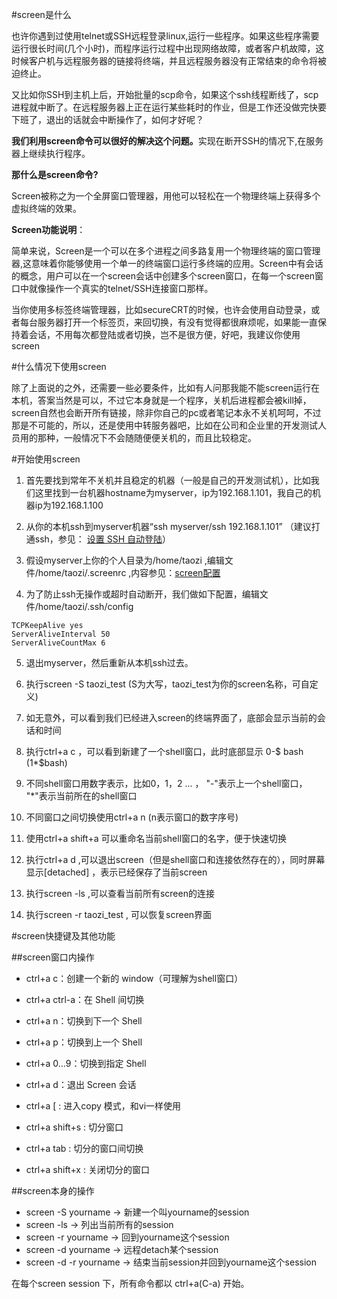 #screen是什么


<p>也许你遇到过使用telnet或SSH远程登录linux,运行一些程序。如果这些程序需要运行很长时间(几个小时)，而程序运行过程中出现网络故障，或者客户机故障，这时候客户机与远程服务器的链接将终端，并且远程服务器没有正常结束的命令将被迫终止。</p>
<p>又比如你SSH到主机上后，开始批量的scp命令，如果这个ssh线程断线了，scp进程就中断了。在远程服务器上正在运行某些耗时的作业，但是工作还没做完快要下班了，退出的话就会中断操作了，如何才好呢？</p>
<p><strong> 我们利用screen命令可以很好的解决这个问题。</strong>实现在断开SSH的情况下,在服务器上继续执行程序。</p>
<p><strong>那什么是screen命令?</strong></p>
<p>Screen被称之为一个全屏窗口管理器，用他可以轻松在一个物理终端上获得多个虚拟终端的效果。</p>
<p><strong>Screen功能说明</strong>：</p>
<p>简单来说，Screen是一个可以在多个进程之间多路复用一个物理终端的窗口管理器,这意味着你能够使用一个单一的终端窗口运行多终端的应用。Screen中有会话的概念，用户可以在一个screen会话中创建多个screen窗口，在每一个screen窗口中就像操作一个真实的telnet/SSH连接窗口那样。</p>

<p>当你使用多标签终端管理器，比如secureCRT的时候，也许会使用自动登录，或者每台服务器打开一个标签页，来回切换，有没有觉得都很麻烦呢，如果能一直保持着会话，不用每次都登陆或者切换，岂不是很方便，好吧，我建议你使用screen</p>


#什么情况下使用screen

除了上面说的之外，还需要一些必要条件，比如有人问那我能不能screen运行在本机，答案当然是可以，不过它本身就是一个程序，关机后进程都会被kill掉，screen自然也会断开所有链接，除非你自己的pc或者笔记本永不关机呵呵，不过那是不可能的，所以，还是使用中转服务器吧，比如在公司和企业里的开发测试人员用的那种，一般情况下不会随随便便关机的，而且比较稳定。


#开始使用screen

1. 首先要找到常年不关机并且稳定的机器（一般是自己的开发测试机），比如我们这里找到一台机器hostname为myserver，ip为192.168.1.101，我自己的机器ip为192.168.1.100

2. 从你的本机ssh到myserver机器“ssh myserver/ssh 192.168.1.101”  （建议打通ssh，参见： [设置 SSH 自动登陆](http://www.douban.com/group/topic/19654908/)）

3. 假设myserver上你的个人目录为/home/taozi ,编辑文件/home/taozi/.screenrc ,内容参见：[screen配置](screenrc.md)

4. 为了防止ssh无操作或超时自动断开，我们做如下配置，编辑文件/home/taozi/.ssh/config 
```shell
TCPKeepAlive yes
ServerAliveInterval 50
ServerAliveCountMax 6
```

5. 退出myserver，然后重新从本机ssh过去。

6. 执行screen -S taozi_test  (S为大写，taozi_test为你的screen名称，可自定义)

7. 如无意外，可以看到我们已经进入screen的终端界面了，底部会显示当前的会话和时间 

8. 执行ctrl+a c ，可以看到新建了一个shell窗口，此时底部显示 0-$ bash  (1*$bash)

9. 不同shell窗口用数字表示，比如0，1，2 ...  ， "-"表示上一个shell窗口，   "*"表示当前所在的shell窗口

10. 不同窗口之间切换使用ctrl+a n (n表示窗口的数字序号)

11. 使用ctrl+a shift+a 可以重命名当前shell窗口的名字，便于快速切换

12. 执行ctrl+a d ,可以退出screen（但是shell窗口和连接依然存在的），同时屏幕显示[detached] ，表示已经保存了当前screen

13. 执行screen -ls ,可以查看当前所有screen的连接 

14. 执行screen -r taozi_test , 可以恢复screen界面 


#screen快捷键及其他功能

##screen窗口内操作

- ctrl+a c：创建一个新的 window（可理解为shell窗口）
- ctrl+a ctrl-a：在 Shell 间切换
- ctrl+a n：切换到下一个 Shell
- ctrl+a p：切换到上一个 Shell
- ctrl+a 0…9：切换到指定 Shell
- ctrl+a d：退出 Screen 会话

- ctrl+a [ : 进入copy 模式，和vi一样使用
- ctrl+a shift+s : 切分窗口
- ctrl+a tab :  切分的窗口间切换
- ctrl+a shift+x : 关闭切分的窗口


##screen本身的操作

- screen -S yourname -> 新建一个叫yourname的session
- screen -ls -> 列出当前所有的session
- screen -r yourname -> 回到yourname这个session
- screen -d yourname -> 远程detach某个session
- screen -d -r yourname -> 结束当前session并回到yourname这个session

在每个screen session 下，所有命令都以 ctrl+a(C-a) 开始。

